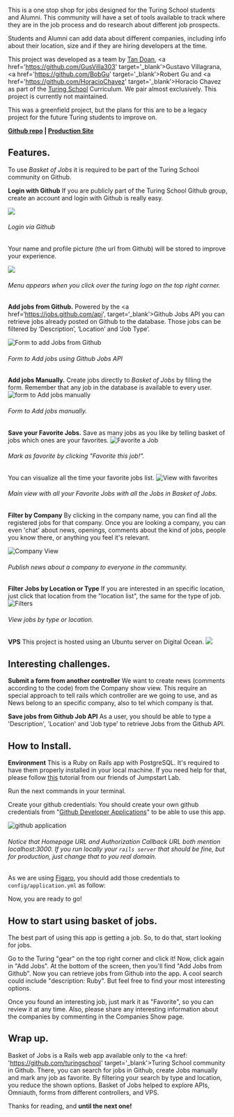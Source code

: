 <br>
This is a one stop shop for jobs designed for the Turing School students and Alumni. This community will have a set of tools available to track where they are in the job process and do research about different job prospects.   

Students and  Alumni can add data about different companies, including info about their location, size and if they are hiring developers at the time.    

This project was developed as a team  by <a href='https://github.com/tanmdoan' target='_blank'>Tan Doan</a>, <a href='https://github.com/GusVilla303' target='_blank’>Gustavo Villagrana</a>, <a href='https://github.com/BobGu' target='_blank’>Robert Gu</a> and <a href='https://github.com/HoracioChavez' target='_blank’>Horacio Chavez</a> as part of the <a href='http://turing.io' target='_blank'> Turing School</a> Curriculum. We pair almost exclusively. This project is currently not maintained.   

This was a greenfield project, but the plans for this are to be a legacy project for the future Turing students to improve on.  

**<a href='https://github.com/HoracioChavez/job_basket' target='_blank'>Github repo</a> | <a href='http://basketofjobs.org' target='_blank'>Production Site</a>**

## Features. 

To use *Basket of Jobs* it is required to be part of the Turing School community on Github.

**Login with Github**
If you are publicly part of the Turing School Github group, create an account and login with Github is really easy. 

![](http://h6c5.com/system/pictures/avatars/000/000/048/original/Screen_Shot_2015-04-05_at_6.01.32_PM.png?1428274941)
###### Login via Github

Your name and profile picture (the url from Github) will be stored to improve your experience. 

![](http://h6c5.com/system/pictures/avatars/000/000/047/original/Screen_Shot_2015-04-05_at_6.01.15_PM.png?1428274918)
###### Menu appears when you click over the turing logo on the top right corner. 


**Add jobs from Github.**
Powered by the <a href=‘https://jobs.github.com/api', target=‘_blank’>Github Jobs API</a> you can retrieve jobs already posted on Github to the database. Those jobs can be filtered by ‘Description’, ‘Location’ and ‘Job Type’. 

![Form to add Jobs from Github](http://h6c5.com/system/pictures/avatars/000/000/042/original/Screen_Shot_2015-04-05_at_2.41.44_PM.png?1428262985)
###### Form to Add jobs using Github Jobs API

**Add jobs Manually.**
Create jobs directly to *Basket of Jobs* by filling the form. Remember that any job in the database is available to every user. 
![form to Add jobs manually](http://h6c5.com/system/pictures/avatars/000/000/041/original/Screen_Shot_2015-04-05_at_2.41.14_PM.png?1428262941)
###### Form to Add jobs manually. 

**Save your Favorite Jobs.**
Save as many jobs as you like by telling basket of jobs which ones are your favorites. 
![Favorite a Job](http://h6c5.com/system/pictures/avatars/000/000/043/original/Screen_Shot_2015-04-05_at_5.18.35_PM.png?1428272386)
###### Mark as favorite by clicking "Favorite this job!".

You can visualize all the time your favorite jobs list. 
![View with favorites](http://h6c5.com/system/pictures/avatars/000/000/044/original/Screen_Shot_2015-04-05_at_5.23.15_PM.png?1428272691)
###### Main view with all your Favorite Jobs with all the Jobs in Basket of Jobs.

**Filter by Company**
By clicking in the company name, you can find all the registered jobs for that company. Once you are looking a company, you can even 'chat' about news, openings, comments about the kind of jobs, people you know there, or anything you feel it's relevant. 

![Company View](http://h6c5.com/system/pictures/avatars/000/000/045/original/Screen_Shot_2015-04-05_at_5.48.57_PM.png?1428274169)
###### Publish news about a company to everyone in the community. 

**Filter Jobs by Location or Type**
If you are interested in an specific location, just click that location from the "location list", the same for the type of job. 
![Filters](http://h6c5.com/system/pictures/avatars/000/000/046/original/Screen_Shot_2015-04-05_at_5.51.15_PM.png?1428274588)
###### View jobs by type or location.

**VPS**
This project is hosted using an Ubuntu server on Digital Ocean.
![](http://h6c5.com/system/pictures/avatars/000/000/049/original/digital-ocean.png?1428275268)

## Interesting challenges.

**Submit a form from another controller**
We want to create news (comments according to the code) from the Company show view. This require an special approach to tell rails which controller are we going to use, and as News belong to an specific company, also to tel which company is that. 

<script src="https://gist.github.com/HoracioChavez/321d3a0bef75061261e2.js"></script>
<script src="https://gist.github.com/HoracioChavez/3d26eb795ef924938d11.js"></script>
<script src="https://gist.github.com/HoracioChavez/55c3a9d980b539546bb5.js"></script>

**Save jobs from Github Job API**
As a user, you should be able to type a 'Description', 'Location' and 'Job type' to retrieve Jobs from the Github API. 

<script src="https://gist.github.com/HoracioChavez/67233277cc594e812b49.js"></script>
<script src="https://gist.github.com/HoracioChavez/8c8faf67c26ecf66efc1.js"></script>
<script src="https://gist.github.com/HoracioChavez/e6f1c876de5adad138e1.js"></script>

## How to Install. 

**Environment**
This is a Ruby on Rails app with PostgreSQL. It's required to have them properly installed in your local machine. If you need help for that, please follow [this]() tutorial from our friends of Jumpstart Lab. 

Run the next commands in your terminal.

<script src="https://gist.github.com/HoracioChavez/d2ce8d041d2c3ee8a16d.js"></script>

Create your github credentials: You should create your own github credentials from "[Github Developer Applications](https://github.com/settings/applications)" to be able to use this app. 

![github application](http://h6c5.com/system/pictures/avatars/000/000/050/original/boj---github-app.jpg?1428295037)
###### Notice that Homepage URL and Authorization Callback URL both mention localhost:3000. If you run locally your `rails server` that should be fine, but for production, just change that to you real domain. 

As we are using [Figaro](https://github.com/laserlemon/figaro), you should add those credentials to `config/application.yml` as follow:

<script src="https://gist.github.com/HoracioChavez/c899733327e7694e714d.js"></script>

Now, you are ready to go!

## How to start using basket of jobs. 

The best part of using this app is getting a job. So, to do that, start looking for jobs.

Go to the Turing "gear" on the top right corner and click it! Now, click again in "Add Jobs". At the bottom of the screen, then you'll find "Add Jobs from Github". Now you can retrieve jobs from Github into the app. A cool search could include "description: Ruby". But feel free to find your most interesting options.

Once you found an interesting job, just mark it as "Favorite", so you can review it at any time. Also, please share any interesting information about the companies by commenting in the Companies Show page. 

## Wrap up. 

Basket of Jobs is a Rails web app available only to the <a href: 'https://github.com/turingschool' target='_blank'>Turing School community in Github</a>. There, you can search for jobs in Github, create Jobs manually and mark any job as favorite. By filtering your search by type and location, you reduce the shown options. Basket of Jobs helped to explore APIs, Omniauth, forms from different controllers, and VPS. 

Thanks for reading, and **until the next one!**
